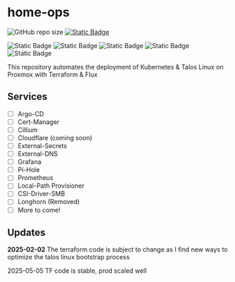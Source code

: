 # home-ops

![GitHub repo size](https://img.shields.io/github/repo-size/alexrf45/home-ops) [![Static Badge](https://img.shields.io/badge/fr3d.dev-blue?style=plastic&link=https%3A%2F%2Ffr3d.dev)](https://fr3d.dev)

![Static Badge](https://img.shields.io/badge/talos-v1.10.0-orange?style=plastic&logo=Talos&logoColor=%23FF7300) ![Static Badge](https://img.shields.io/badge/k8s-v1.33.0-blue?style=plastic&logo=Kubernetes&logoColor=%23326CE5&logoSize=auto) ![Static Badge](https://img.shields.io/badge/flux-v2.5.1-blue?style=plastic&logo=flux&logoSize=auto&link=https%3A%2F%2Fhomelab.fr3d.dev) ![Static Badge](https://img.shields.io/badge/terraform-v1.11.4-purple?style=plastic&logo=terraform&color=%237B42BC) ![Static Badge](https://img.shields.io/badge/proxmox-v8.4.1-orange?style=plastic&logo=proxmox&logoSize=auto&link=https%3A%2F%2Fhomelab.fr3d.dev)

This repository automates the deployment of Kubernetes & Talos Linux on Proxmox with Terraform & Flux

## Services

- [ ] Argo-CD
- [ ] Cert-Manager
- [ ] Cillium
- [ ] Cloudflare (coming soon)
- [ ] External-Secrets
- [ ] External-DNS
- [ ] Grafana
- [ ] Pi-Hole
- [ ] Prometheus
- [ ] Local-Path Provisioner
- [ ] CSI-Driver-SMB
- [ ] Longhorn (Removed)
- [ ] More to come!

## Updates

**2025-02-02** The terraform code is subject to change as I find
new ways to optimize the talos linux bootstrap process

2025-05-05 TF code is stable, prod scaled well
